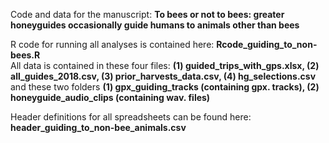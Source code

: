 Code and data for the manuscript: <b>To bees or not to bees: greater honeyguides occasionally guide humans to animals other than bees</b>

R code for running all analyses is contained here: <b>Rcode_guiding_to_non-bees.R</b> <br>
All data is contained in these four files: <b>(1) guided_trips_with_gps.xlsx, (2) all_guides_2018.csv, (3) prior_harvests_data.csv, (4) hg_selections.csv </b> <br> 
and these two folders <b> (1) gpx_guiding_tracks (containing gpx. tracks), (2) honeyguide_audio_clips (containing wav. files) </b> <br> 

Header definitions for all spreadsheets can be found here: <b>header_guiding_to_non-bee_animals.csv</b>
